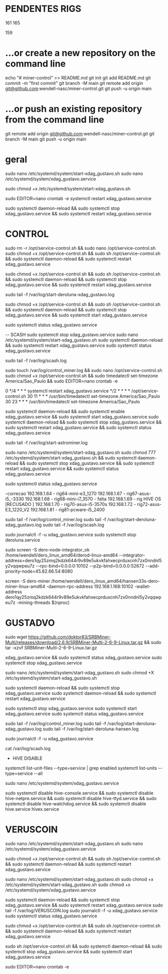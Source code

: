 # PENDENTES RIGS
161
165

159



# …or create a new repository on the command line
echo "# miner-control" >> README.md
git init
git add README.md
git commit -m "first commit"
git branch -M main
git remote add origin git@github.com:wendell-nasc/miner-control.git
git push -u origin main

# …or push an existing repository from the command line
git remote add origin git@github.com:wendell-nasc/miner-control.git
git branch -M main
git push -u origin main



# geral
sudo nano /etc/systemd/system/start-xdag_gustavo.sh
sudo nano /etc/systemd/system/xdag_gustavo.service

sudo chmod +x /etc/systemd/system/start-xdag_gustavo.sh

sudo EDITOR=nano crontab -e
systemctl restart xdag_gustavo.service



sudo systemctl daemon-reload && sudo systemctl stop xdag_gustavo.service && sudo systemctl restart xdag_gustavo.service

# CONTROL

sudo rm -r /opt/service-control.sh && sudo nano /opt/service-control.sh
sudo chmod +x /opt/service-control.sh && sudo sh /opt/service-control.sh && sudo systemctl daemon-reload && sudo systemctl restart xdag_gustavo.service



sudo chmod +x /opt/service-control.sh && sudo sh /opt/service-control.sh && sudo systemctl daemon-reload && sudo systemctl stop xdag_gustavo.service && sudo systemctl restart xdag_gustavo.service


sudo tail -f /var/log/start-deroluna-xdag_gustavo.log



sudo chmod +x /opt/service-control.sh && sudo sh /opt/service-control.sh && sudo systemctl daemon-reload && sudo systemctl stop xdag_gustavo.service  && sudo systemctl start xdag_gustavo.service 


sudo systemctl status xdag_gustavo.service




-- SCASH
sudo systemctl stop xdag_gustavo.service
sudo nano /etc/systemd/system/start-xdag_gustavo.sh
sudo systemctl daemon-reload && sudo systemctl restart xdag_gustavo.service
sudo systemctl status xdag_gustavo.service

sudo tail -f /var/log/scash.log


sudo touch /var/log/control_miner.log && sudo nano /opt/service-control.sh
sudo chmod +x /opt/service-control.sh && sudo timedatectl set-timezone America/Sao_Paulo && sudo EDITOR=nano crontab -e


0 */4 * * * systemctl restart xdag_gustavo.service
*/2 * * * * /opt/service-control.sh
30 11 * * * /usr/bin/timedatectl set-timezone America/Sao_Paulo
30 23 * * * /usr/bin/timedatectl set-timezone America/Sao_Paulo



sudo systemctl daemon-reload && sudo systemctl enable xdag_gustavo.service && sudo systemctl start xdag_gustavo.service
sudo systemctl daemon-reload && sudo systemctl stop xdag_gustavo.service && sudo systemctl restart xdag_gustavo.service && sudo systemctl status xdag_gustavo.service


sudo tail -f /var/log/start-astrominer.log


sudo nano /etc/systemd/system/start-xdag_gustavo.sh
sudo chmod 777 /etc/systemd/system/start-xdag_gustavo.sh && sudo systemctl daemon-reload && sudo systemctl stop xdag_gustavo.service && sudo systemctl restart xdag_gustavo.service && sudo systemctl status xdag_gustavo.service

sudo systemctl status xdag_gustavo.service

-correcao
192.168.1.64 - rig64-mini-e3_1270
192.168.1.67 - rig67-asus-i5_-3330
192.168.1.68 - rig68-mini-i7_3570 - falta
192.168.1.69 - rig HIVE OS [RECUSADO ]
192.168.1.70 - rig70-asus-i5-3570s
192.168.1.72 - rig72-asus-E3_1220_V2
192.168.1.81 - rig81-pcware-i5_2400




sudo tail -f /var/log/control_miner.log
sudo tail -f /var/log/start-deroluna-xdag_gustavo.log
sudo tail -f /var/log/scash.log


sudo journalctl -f -u  xdag_gustavo.service
sudo systemctl stop deroluna.service


sudo screen -S dero-node-integrator_ok /home/wendell/dero_linux_amd64/derod-linux-amd64 --integrator-address=dero1qy25zmq2kdzk644r9v89e5ukvkfahxecprduxcnh7zx0nndnl5y2vqqwpeu7z --rpc-bind=0.0.0.0:10102 --p2p-bind=0.0.0.0:52672 --add-priority-node=45.82.66.54:8080

screen -S dero-miner /home/wendell/dero_linux_amd64/hansen33s-dero-miner-linux-amd64 -daemon-rpc-address 192.168.1.168:10102 -wallet-address dero1qy25zmq2kdzk644r9v89e5ukvkfahxecprduxcnh7zx0nndnl5y2vqqwpeu7z -mining-threads $(nproc)
    

# GUSTADVO

sudo wget https://github.com/doktor83/SRBMiner-Multi/releases/download/2.6.9/SRBMiner-Multi-2-6-9-Linux.tar.gz && sudo tar -xzvf SRBMiner-Multi-2-6-9-Linux.tar.gz

 xdag_gustavo.service && sudo systemctl status xdag_gustavo.service
 sudo systemctl stop xdag_gustavo.service

sudo nano /etc/systemd/system/start-xdag_gustavo.sh
sudo chmod +X /etc/systemd/system/start-xdag_gustavo.sh


sudo systemctl daemon-reload && sudo systemctl stop xdag_gustavo.service
sudo systemctl daemon-reload && sudo systemctl restart xdag_gustavo.service


sudo systemctl stop xdag_gustavo.service
sudo systemctl start xdag_gustavo.service
sudo systemctl status xdag_gustavo.service


sudo tail -f /var/log/control_miner.log
sudo tail -f /var/log/start-deroluna-xdag_gustavo.log
sudo tail -f /var/log/start-deroluna-hansen.log





sudo journalctl -f -u  xdag_gustavo.service

cat /var/log/scash.log



- HIVE DISABLE

systemctl list-unit-files --type=service | grep enabled
systemctl list-units --type=service --all

sudo nano /etc/systemd/system/xdag_gustavo.service

sudo systemctl disable hive-console.service && sudo systemctl disable hive-netpre.service &&  sudo systemctl disable hive-ttyd.service && sudo systemctl disable hive-watchdog.service && sudo systemctl disable hive.service hivex.service


# VERUSCOIN

sudo nano /etc/systemd/system/start-xdag_gustavo.sh
sudo nano /etc/systemd/system/xdag_gustavo.service

sudo chmod +x /opt/service-control.sh && sudo sh /opt/service-control.sh && sudo systemctl daemon-reload && sudo systemctl restart xdag_gustavo.service


sudo nano /etc/systemd/system/start-xdag_gustavo.sh
sudo chmod +x /etc/systemd/system/start-xdag_gustavo.sh
sudo chmod +x /etc/systemd/system/xdag_gustavo.service


sudo systemctl daemon-reload && sudo systemctl stop xdag_gustavo.service && sudo systemctl restart xdag_gustavo.service
sudo tail -f  /var/log/VERUSCOIN.log
sudo journalctl -f -u  xdag_gustavo.service
sudo systemctl status xdag_gustavo.service

sudo chmod +x /opt/service-control.sh && sudo sh /opt/service-control.sh && sudo systemctl daemon-reload && sudo systemctl restart xdag_gustavo.service



sudo sh /opt/service-control.sh && sudo systemctl daemon-reload && sudo systemctl stop xdag_gustavo.service  && sudo systemctl start xdag_gustavo.service

sudo EDITOR=nano crontab -e

